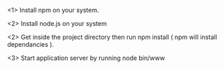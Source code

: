 <1> Install npm on your system.

<2> Install node.js on your system

<2> Get inside the project directory then run npm install ( npm will install dependancies ).

<3> Start application server by running 
		node bin/www
